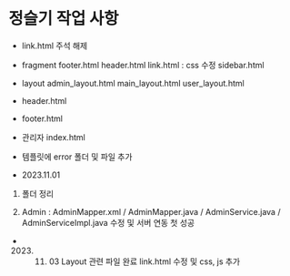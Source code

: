 # 정슬기 작업 사항

- link.html 주석 해제

- fragment
footer.html
header.html
link.html : css 수정
sidebar.html

- layout
admin_layout.html
main_layout.html
user_layout.html

- header.html
- footer.html

- 관리자 index.html

- 템플릿에 error 폴더 및 파일 추가


- 2023.11.01
1) 폴더 정리

2) Admin : AdminMapper.xml / AdminMapper.java / AdminService.java / AdminServiceImpl.java 수정 및 서버 연동 첫 성공 

- 2023. 11. 03
Layout 관련 파일 완료
link.html 수정 및 css, js 추가
